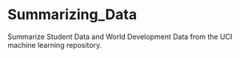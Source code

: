 # Summarizing_Data
Summarize Student Data and World Development Data from the UCI machine learning repository.
